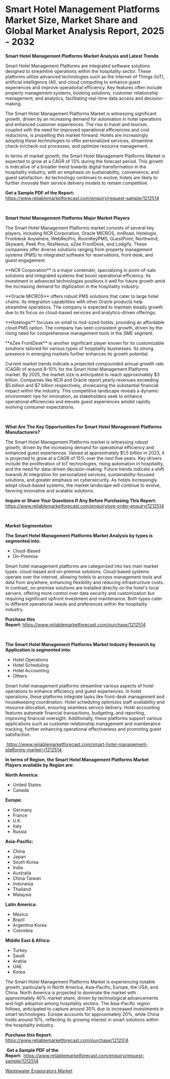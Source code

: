 <p><h1>Smart Hotel Management Platforms Market Size, Market Share and Global Market Analysis Report, 2025 - 2032</h1></p><p><strong>Smart Hotel Management Platforms Market Analysis and Latest Trends</strong></p>
<p><p>Smart Hotel Management Platforms are integrated software solutions designed to streamline operations within the hospitality sector. These platforms utilize advanced technologies such as the Internet of Things (IoT), artificial intelligence (AI), and cloud computing to enhance guest experiences and improve operational efficiency. Key features often include property management systems, booking solutions, customer relationship management, and analytics, facilitating real-time data access and decision-making.</p><p>The Smart Hotel Management Platforms Market is witnessing significant growth, driven by an increasing demand for automation in hotel operations and enhanced customer experiences. The rise in travel and tourism, coupled with the need for improved operational efficiencies and cost reductions, is propelling this market forward. Hotels are increasingly adopting these technologies to offer personalized services, streamline check-in/check-out processes, and optimize resource management.</p><p>In terms of market growth, the Smart Hotel Management Platforms Market is expected to grow at a CAGR of 13% during the forecast period. This growth is indicative of a broader trend towards digital transformation in the hospitality industry, with an emphasis on sustainability, convenience, and guest satisfaction. As technology continues to evolve, hotels are likely to further innovate their service delivery models to remain competitive.</p></p>
<p><strong>Get a Sample PDF of the Report:&nbsp;</strong> <a href="https://www.reliablemarketforecast.com/enquiry/request-sample/1212514?utm_campaign=1169&utm_medium=2&utm_source=Github&utm_content=ia&utm_term=24032025&utm_id=smart-hotel-management-platforms">https://www.reliablemarketforecast.com/enquiry/request-sample/1212514</a></p>
<p>&nbsp;</p>
<p><strong>Smart Hotel Management Platforms Major Market Players</strong></p>
<p><p>The Smart Hotel Management Platforms market consists of several key players, including NCR Corporation, Oracle MICROS, innRoad, Hotelogix, Frontdesk Anywhere, WebRezPro, RoomKeyPMS, GuestPoint, Northwind, Skyware, Peek Pro, ResNexus, eZee FrontDesk, and Lodgify. These companies offer diverse solutions ranging from property management systems (PMS) to integrated software for reservations, front desk, and guest engagement.</p><p>**NCR Corporation** is a major contender, specializing in point-of-sale solutions and integrated systems that boost operational efficiency. Its investment in advanced technologies positions it well for future growth amid the increasing demand for digitization in the hospitality industry.</p><p>**Oracle MICROS** offers robust PMS solutions that cater to large hotel chains. Its integration capabilities with other Oracle products help streamline operations. The company is expected to maintain steady growth due to its focus on cloud-based services and analytics-driven offerings.</p><p>**Hotelogix** focuses on small to mid-sized hotels, providing an affordable cloud PMS option. The company has seen consistent growth, driven by the rising need for comprehensive management tools in the SME segment.</p><p>**eZee FrontDesk** is another significant player known for its customizable solutions tailored for various types of hospitality businesses. Its strong presence in emerging markets further enhances its growth potential.</p><p>Current market trends indicate a projected compounded annual growth rate (CAGR) of around 8-10% for the Smart Hotel Management Platforms market. By 2025, the market size is anticipated to reach approximately $3 billion. Companies like NCR and Oracle report yearly revenues exceeding $5 billion and $7 billion respectively, showcasing the substantial financial impact within the industry. This competitive landscape reveals a dynamic environment ripe for innovation, as stakeholders seek to enhance operational efficiencies and elevate guest experiences amidst rapidly evolving consumer expectations.</p></p>
<p>&nbsp;</p>
<p><strong>What Are The Key Opportunities For Smart Hotel Management Platforms Manufacturers?</strong></p>
<p><p>The Smart Hotel Management Platforms market is witnessing robust growth, driven by the increasing demand for operational efficiency and enhanced guest experiences. Valued at approximately $1.5 billion in 2023, it is projected to grow at a CAGR of 15% over the next five years. Key drivers include the proliferation of IoT technologies, rising automation in hospitality, and the need for data-driven decision-making. Future trends indicate a shift towards AI integration for personalized services, sustainability-focused solutions, and greater emphasis on cybersecurity. As hotels increasingly adopt cloud-based systems, the market landscape will continue to evolve, favoring innovative and scalable solutions.</p></p>
<p><strong>Inquire or Share Your Questions If Any Before Purchasing This Report:</strong> <a href="https://www.reliablemarketforecast.com/enquiry/pre-order-enquiry/1212514?utm_campaign=1169&utm_medium=2&utm_source=Github&utm_content=ia&utm_term=24032025&utm_id=smart-hotel-management-platforms">https://www.reliablemarketforecast.com/enquiry/pre-order-enquiry/1212514</a></p>
<p>&nbsp;</p>
<p><strong>Market Segmentation</strong></p>
<p><strong>The Smart Hotel Management Platforms Market Analysis by types is segmented into:</strong></p>
<p><ul><li>Cloud-Based</li><li>On-Premise</li></ul></p>
<p><p>Smart hotel management platforms are categorized into two main market types: cloud-based and on-premise solutions. Cloud-based systems operate over the internet, allowing hotels to access management tools and data from anywhere, enhancing flexibility and reducing infrastructure costs. In contrast, on-premise solutions are installed directly on the hotel's local servers, offering more control over data security and customization but requiring significant upfront investment and maintenance. Both types cater to different operational needs and preferences within the hospitality industry.</p></p>
<p><strong>Purchase this Report:&nbsp;</strong><a href="https://www.reliablemarketforecast.com/purchase/1212514?utm_campaign=1169&utm_medium=2&utm_source=Github&utm_content=ia&utm_term=24032025&utm_id=smart-hotel-management-platforms">https://www.reliablemarketforecast.com/purchase/1212514</a></p>
<p>&nbsp;</p>
<p><strong>The Smart Hotel Management Platforms Market Industry Research by Application is segmented into:</strong></p>
<p><ul><li>Hotel Operations</li><li>Hotel Scheduling</li><li>Hotel Accounting</li><li>Others</li></ul></p>
<p><p>Smart hotel management platforms streamline various aspects of hotel operations to enhance efficiency and guest experiences. In hotel operations, these platforms integrate tasks like front-desk management and housekeeping coordination. Hotel scheduling optimizes staff availability and resource allocation, ensuring seamless service delivery. Hotel accounting features automate financial transactions, budgeting, and reporting, improving financial oversight. Additionally, these platforms support various applications such as customer relationship management and maintenance tracking, further enhancing operational effectiveness and promoting guest satisfaction.</p></p>
<p><a href="https://www.reliablemarketforecast.com/smart-hotel-management-platforms-market-r1212514?utm_campaign=1169&utm_medium=2&utm_source=Github&utm_content=ia&utm_term=24032025&utm_id=smart-hotel-management-platforms">&nbsp;https://www.reliablemarketforecast.com/smart-hotel-management-platforms-market-r1212514</a></p>
<p><strong>In terms of Region, the Smart Hotel Management Platforms Market Players available by Region are:</strong></p>
<p>
    <p> <strong> North America: </strong>
        <ul>
            <li>United States</li>
            <li>Canada</li>
        </ul>
        </p> 
    <p> <strong> Europe: </strong>
        <ul>
            <li>Germany</li>
            <li>France</li>
            <li>U.K.</li>
            <li>Italy</li>
            <li>Russia</li>
        </ul>
        </p> 
    <p> <strong> Asia-Pacific: </strong>
        <ul>
            <li>China</li>
            <li>Japan</li>
            <li>South Korea</li>
            <li>India</li>
            <li>Australia</li>
            <li>China Taiwan</li>
            <li>Indonesia</li>
            <li>Thailand</li>
            <li>Malaysia</li>
        </ul>
        </p> 
    <p> <strong> Latin America: </strong>
        <ul>
            <li>Mexico</li>
            <li>Brazil</li>
            <li>Argentina Korea</li>
            <li>Colombia</li>
        </ul>
        </p> 
    <p> <strong> Middle East & Africa: </strong>
        <ul>
            <li>Turkey</li>
            <li>Saudi</li>
            <li>Arabia</li>
            <li>UAE</li>
            <li>Korea</li>
        </ul>
    </p>
    </p>
<p><p>The Smart Hotel Management Platforms Market is experiencing notable growth, particularly in North America, Asia-Pacific, Europe, the USA, and China. North America is projected to dominate the market with approximately 40% market share, driven by technological advancements and high adoption among hospitality sectors. The Asia-Pacific region follows, anticipated to capture around 30% due to increased investments in smart technologies. Europe accounts for approximately 20%, while China holds around 10%, reflecting its growing interest in smart solutions within the hospitality industry.</p></p>
<p><strong>Purchase this Report: </strong><a href="https://www.reliablemarketforecast.com/purchase/1212514?utm_campaign=1169&utm_medium=2&utm_source=Github&utm_content=ia&utm_term=24032025&utm_id=smart-hotel-management-platforms">https://www.reliablemarketforecast.com/purchase/1212514</a></p>
<p>&nbsp;<strong>Get a Sample PDF of the Report:&nbsp;&nbsp;</strong><a href="https://www.reliablemarketforecast.com/enquiry/request-sample/1212514?utm_campaign=1169&utm_medium=2&utm_source=Github&utm_content=ia&utm_term=24032025&utm_id=smart-hotel-management-platforms">https://www.reliablemarketforecast.com/enquiry/request-sample/1212514</a></p>
<p><strong></strong></p>
<p><p><a href="https://github.com/tanckfelli84/Market-Research-Report-List-1/blob/main/wastewater-evaporators-market.md?utm_campaign=1169&utm_medium=2&utm_source=Github&utm_content=ia&utm_term=24032025&utm_id=smart-hotel-management-platforms">Wastewater Evaporators Market</a></p></p>